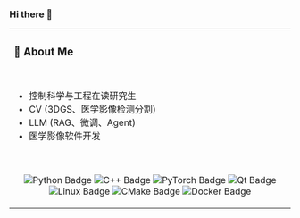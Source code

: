 ### Hi there 👋

<table>
<tr><td>

### 🤺 About Me

<!-- profile logo 个人资料徽标 -->
<!--
<div align="left">

  <div>
    &emsp;
    <a href="https://www.zhihu.com/people/hao-xue-de-wa-86"><img src="https://img.shields.io/badge/Zhihu-知乎-blue" /></a>
    <a href="https://blog.csdn.net/wan_15"><img src="https://img.shields.io/badge/CSDN-论坛-c32136" /></a>
    <img src="https://komarev.com/ghpvc/?username=WenHao-L&label=Views&color=0e75b6&style=flat" alt="访问量统计" />
  </div>

</div>
-->

<!-- for beauty 留个空行好看点 -->
<div>&nbsp;</div>

- 控制科学与工程在读研究生
- CV (3DGS、医学影像检测分割)
- LLM (RAG、微调、Agent)
- 医学影像软件开发

<!-- for beauty 留个空行好看点 -->
<div>&nbsp;</div>

</td></tr>
<tr><td>

<!--  skill badge 技能徽章 -->
<div align="center" >

![Python Badge](https://img.shields.io/badge/Python-3776AB?logo=python&logoColor=fff&style=flat)
![C++ Badge](https://img.shields.io/badge/C%2B%2B-00599C?logo=cplusplus&logoColor=fff&style=flat)
![PyTorch Badge](https://img.shields.io/badge/PyTorch-FEFEFE?logo=pytorch&logoColor=#EE4C2C&style=flat)
![Qt Badge](https://img.shields.io/badge/Qt-41CD52?logo=qt&logoColor=fff&style=flat)
![Linux Badge](https://img.shields.io/badge/Linux-FCC624?logo=linux&logoColor=000&style=flat)
![CMake Badge](https://img.shields.io/badge/CMake-064F8C?logo=CMake&logoColor=#DF0000&style=flat)
![Docker Badge](https://img.shields.io/badge/Docker-3776AB?logo=Docker&logoColor=#2496ED&style=flat)

</div>

<!-- stats card 统计卡片 -->
<!--
[![Wan's GitHub stats](https://github-readme-stats-wenhao-ls-projects.vercel.app/api?username=WenHao-L&count_private=true&show_icons=true&theme=radical)](https://github.com/WenHao-L/github-readme-stats)
[![Top Langs](https://github-readme-stats-wenhao-ls-projects.vercel.app/api/top-langs/?username=WenHao-L&count_private=true&layout=compact&theme=radical)](https://github.com/WenHao-L/github-readme-stats)
-->
